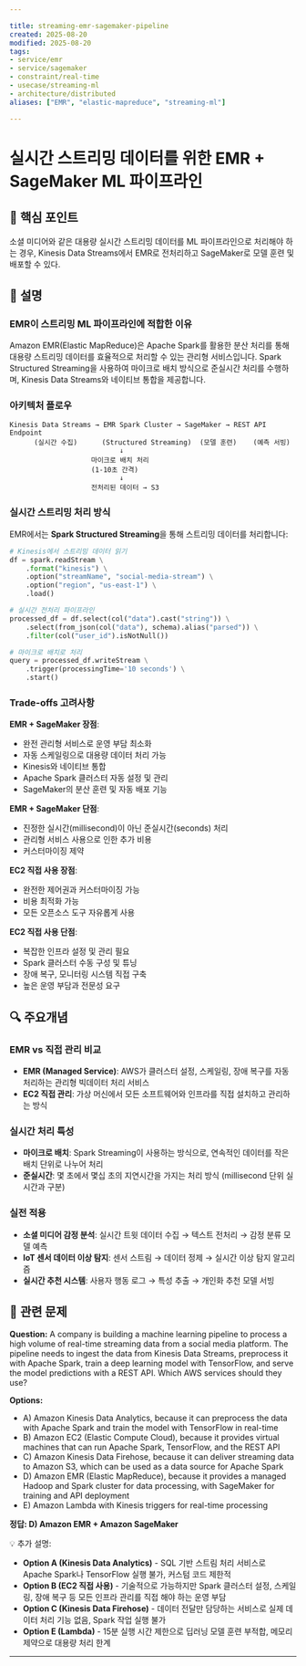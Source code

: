 ```yaml
---

title: streaming-emr-sagemaker-pipeline
created: 2025-08-20
modified: 2025-08-20
tags:
- service/emr
- service/sagemaker
- constraint/real-time
- usecase/streaming-ml
- architecture/distributed
aliases: ["EMR", "elastic-mapreduce", "streaming-ml"]

---
```


# 실시간 스트리밍 데이터를 위한 EMR + SageMaker ML 파이프라인

## 🎯 핵심 포인트

소셜 미디어와 같은 대용량 실시간 스트리밍 데이터를 ML 파이프라인으로 처리해야 하는 경우, Kinesis Data Streams에서 EMR로 전처리하고 SageMaker로 모델 훈련 및 배포할 수 있다.

## 📝 설명

### EMR이 스트리밍 ML 파이프라인에 적합한 이유

Amazon EMR(Elastic MapReduce)은 Apache Spark를 활용한 분산 처리를 통해 대용량 스트리밍 데이터를 효율적으로 처리할 수 있는 관리형 서비스입니다. Spark Structured Streaming을 사용하여 마이크로 배치 방식으로 준실시간 처리를 수행하며, Kinesis Data Streams와 네이티브 통합을 제공합니다.

### 아키텍처 플로우

```
Kinesis Data Streams → EMR Spark Cluster → SageMaker → REST API Endpoint
      (실시간 수집)      (Structured Streaming)  (모델 훈련)    (예측 서빙)
                           ↓
                    마이크로 배치 처리
                    (1-10초 간격)
                           ↓
                    전처리된 데이터 → S3
```

### 실시간 스트리밍 처리 방식

EMR에서는 **Spark Structured Streaming**을 통해 스트리밍 데이터를 처리합니다:

```python
# Kinesis에서 스트리밍 데이터 읽기
df = spark.readStream \
    .format("kinesis") \
    .option("streamName", "social-media-stream") \
    .option("region", "us-east-1") \
    .load()

# 실시간 전처리 파이프라인
processed_df = df.select(col("data").cast("string")) \
    .select(from_json(col("data"), schema).alias("parsed")) \
    .filter(col("user_id").isNotNull())

# 마이크로 배치로 처리
query = processed_df.writeStream \
    .trigger(processingTime='10 seconds') \
    .start()
```

### Trade-offs 고려사항

**EMR + SageMaker 장점**:
- 완전 관리형 서비스로 운영 부담 최소화
- 자동 스케일링으로 대용량 데이터 처리 가능
- Kinesis와 네이티브 통합
- Apache Spark 클러스터 자동 설정 및 관리
- SageMaker의 분산 훈련 및 자동 배포 기능

**EMR + SageMaker 단점**:
- 진정한 실시간(millisecond)이 아닌 준실시간(seconds) 처리
- 관리형 서비스 사용으로 인한 추가 비용
- 커스터마이징 제약

**EC2 직접 사용 장점**:
- 완전한 제어권과 커스터마이징 가능
- 비용 최적화 가능
- 모든 오픈소스 도구 자유롭게 사용

**EC2 직접 사용 단점**:
- 복잡한 인프라 설정 및 관리 필요
- Spark 클러스터 수동 구성 및 튜닝
- 장애 복구, 모니터링 시스템 직접 구축
- 높은 운영 부담과 전문성 요구

## 🔍 주요개념

### EMR vs 직접 관리 비교

- **EMR (Managed Service)**: AWS가 클러스터 설정, 스케일링, 장애 복구를 자동 처리하는 관리형 빅데이터 처리 서비스
- **EC2 직접 관리**: 가상 머신에서 모든 소프트웨어와 인프라를 직접 설치하고 관리하는 방식

### 실시간 처리 특성

- **마이크로 배치**: Spark Streaming이 사용하는 방식으로, 연속적인 데이터를 작은 배치 단위로 나누어 처리
- **준실시간**: 몇 초에서 몇십 초의 지연시간을 가지는 처리 방식 (millisecond 단위 실시간과 구분)

### 실전 적용

- **소셜 미디어 감정 분석**: 실시간 트윗 데이터 수집 → 텍스트 전처리 → 감정 분류 모델 예측
- **IoT 센서 데이터 이상 탐지**: 센서 스트림 → 데이터 정제 → 실시간 이상 탐지 알고리즘
- **실시간 추천 시스템**: 사용자 행동 로그 → 특성 추출 → 개인화 추천 모델 서빙

## 📝 관련 문제

**Question:** A company is building a machine learning pipeline to process a high volume of real-time streaming data from a social media platform. The pipeline needs to ingest the data from Kinesis Data Streams, preprocess it with Apache Spark, train a deep learning model with TensorFlow, and serve the model predictions with a REST API. Which AWS services should they use?

**Options:**

- A) Amazon Kinesis Data Analytics, because it can preprocess the data with Apache Spark and train the model with TensorFlow in real-time
- B) Amazon EC2 (Elastic Compute Cloud), because it provides virtual machines that can run Apache Spark, TensorFlow, and the REST API
- C) Amazon Kinesis Data Firehose, because it can deliver streaming data to Amazon S3, which can be used as a data source for Apache Spark
- D) Amazon EMR (Elastic MapReduce), because it provides a managed Hadoop and Spark cluster for data processing, with SageMaker for training and API deployment
- E) Amazon Lambda with Kinesis triggers for real-time processing

**정답: D) Amazon EMR + Amazon SageMaker**

💡 추가 설명:

- **Option A (Kinesis Data Analytics)** - SQL 기반 스트림 처리 서비스로 Apache Spark나 TensorFlow 실행 불가, 커스텀 코드 제한적
- **Option B (EC2 직접 사용)** - 기술적으로 가능하지만 Spark 클러스터 설정, 스케일링, 장애 복구 등 모든 인프라 관리를 직접 해야 하는 운영 부담
- **Option C (Kinesis Data Firehose)** - 데이터 전달만 담당하는 서비스로 실제 데이터 처리 기능 없음, Spark 작업 실행 불가
- **Option E (Lambda)** - 15분 실행 시간 제한으로 딥러닝 모델 훈련 부적합, 메모리 제약으로 대용량 처리 한계

---